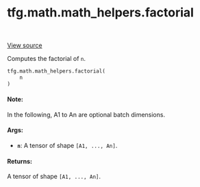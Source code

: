 <div itemscope itemtype="http://developers.google.com/ReferenceObject">
<meta itemprop="name" content="tfg.math.math_helpers.factorial" />
<meta itemprop="path" content="Stable" />
</div>

# tfg.math.math_helpers.factorial

<!-- Insert buttons and diff -->

<table class="tfo-notebook-buttons tfo-api" align="left">
</table>

<a target="_blank" href="https://github.com/tensorflow/graphics/blob/master/tensorflow_graphics/math/math_helpers.py">View source</a>



Computes the factorial of `n`.

```python
tfg.math.math_helpers.factorial(
    n
)
```



<!-- Placeholder for "Used in" -->


#### Note:

In the following, A1 to An are optional batch dimensions.



#### Args:


* <b>`n`</b>: A tensor of shape `[A1, ..., An]`.


#### Returns:

A tensor of shape `[A1, ..., An]`.
